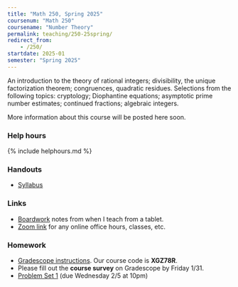 ```yaml
---
title: "Math 250, Spring 2025"
coursenum: "Math 250"
coursename: "Number Theory"
permalink: teaching/250-25spring/
redirect_from:
    - /250/
startdate: 2025-01
semester: "Spring 2025"
---
```


An introduction to the theory of rational integers; divisibility, the unique factorization theorem; congruences, quadratic residues. Selections from the following topics: cryptology; Diophantine equations; asymptotic prime number estimates; continued fractions; algebraic integers.

More information about this course will be posted here soon.

### Help hours

{% include helphours.md %}

### Handouts

*   [Syllabus](handouts/syllabus.pdf)


### Links

*   [Boardwork](https://drive.google.com/open?id=1mzENhCobjlAgDKug-u8PligzzJIYJYDH&usp=drive_fs) notes from when I teach from a tablet.
*   [Zoom link](https://amherstcollege.zoom.us/j/97816492611?pwd=VnFGcktXWTFXc2lTa2tXQVlkMU5Vdz09) for any online office hours, classes, etc.

### Homework

* [Gradescope instructions](handouts/gsinfo.pdf). Our course code is **XGZ78R**.
* Please fill out the **course survey** on Gradescope by Friday 1/31.
* [Problem Set 1](psets/pset1.pdf) (due Wednesday 2/5 at 10pm)
